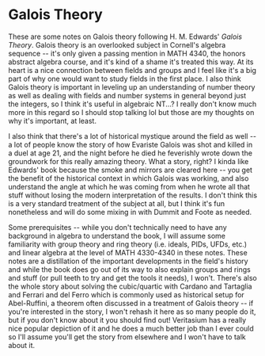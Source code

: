 # Galois Theory
These are some notes on Galois theory following H. M. Edwards' _Galois Theory_. Galois theory is an overlooked subject in Cornell's algebra sequence -- it's only given a passing mention in MATH 4340, the honors abstract algebra course, and it's kind of a shame it's treated this way. At its heart is a nice connection between fields and groups and I feel like it's a big part of why one would want to study fields in the first place. I also think Galois theory is important in leveling up an understanding of number theory as well as dealing with fields and number systems in general beyond just the integers, so I think it's useful in algebraic NT...? I really don't know much more in this regard so I should stop talking lol but those are my thoughts on why it's important, at least.

I also think that there's a lot of historical mystique around the field as well -- a lot of people know the story of how Evariste Galois was shot and killed in a duel at age 21, and the night before he died he feverishly wrote down the groundwork for this really amazing theory. What a story, right? I kinda like Edwards' book because the smoke and mirrors are cleared here -- you get the benefit of the historical context in which Galois was working, and also understand the angle at which he was coming from when he wrote all that stuff without losing the modern interpretation of the results. I don't think this is a very standard treatment of the subject at all, but I think it's fun nonetheless and will do some mixing in with Dummit and Foote as needed.

Some prerequisites -- while you don't technically need to have any background in algebra to understand the book, I will assume some familiarity with group theory and ring theory (i.e. ideals, PIDs, UFDs, etc.) and linear algebra at the level of MATH 4330-4340 in these notes. These notes are a distillation of the important developments in the field's history and while the book does go out of its way to also explain groups and rings and stuff (or pull teeth to try and get the tools it needs), I won't. There's also the whole story about solving the cubic/quartic with Cardano and Tartaglia and Ferrari and del Ferro which is commonly used as historical setup for Abel-Ruffini, a theorem often discussed in a treatment of Galois theory -- if you're interested in the story, I won't rehash it here as so many people do it, but if you don't know about it you should find out! Veritasium has a really nice popular depiction of it and he does a much better job than I ever could so I'll assume you'll get the story from elsewhere and I won't have to talk about it.
